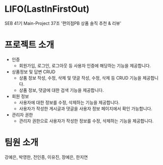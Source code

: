 # LIFO(LastInFirstOut)
SEB 41기 Main-Project 37조 '편의점PB 상품 솔직 추천 & 리뷰'

# 프로젝트 소개
- 인증
  - 회원가입, 로그인, 로그아웃 등 사용자 인증에 해당하는 기능을 제공합니다.
- 상품정보 및 답변 CRUD
  - 상품 정보 작성, 수정, 삭제 및 댓글 작성, 수정, 삭제 등 CRUD 기능을 제공합니다.
  - 상품 정보, 댓글에 대한 검색 기능을 제공합니다.
- 회원 정보
  - 사용자에 대한 정보를 수정, 삭제하는 기능을 제공합니다.
  - 사용자가 작성한 게시글과 댓글을 사용자 정보 페이지에서 확인 가능합니다.
- 관리자 권한
  - 관리자 권한으로 사용자가 작성한 정보를 수정, 삭제하는 기능을 제공합니다.

# 팀원 소개
강예은, 박영한, 전인종, 이유진, 장예은, 한지연
